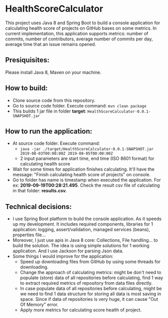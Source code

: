 # HealthScoreCalculator
This project uses Java 8 and Spring Boot to build a console application for calculating health score of projects on GitHub bases on some metrics. In current implementation, this application supports metrics: number of commits, number of contributors, average number of commits per day, average time that an issue remains opened.

## Presiquisites:
Please install Java 8, Maven on your machine.

## How to build:
* Clone source code from this repository.
* Go to source code folder. Execute command: `mvn clean package`
* This builds 1 jar file in folder **target**: `HealthScoreCalculator-0.0.1-SNAPSHOT.jar`

## How to run the application:
* At source code folder. Execute command:
    * `java -jar ./target/HealthScoreCalculator-0.0.1-SNAPSHOT.jar 2019-08-03T00:00:00Z 2019-08-05T00:00:00Z`
    * 2 input parameters are start time, end time (ISO 8601 format) for calculating health score
* Wait for some times for application finishes calculating. It'll have the message: "Finish calculating health score of projects" on console.
* Go to folder has name is timestamp when executed the application. For ex: **2019-09-19T00:28:21.495**. Check the result csv file of calculating in that folder: **results.csv**.

## Technical decisions:
* I use Spring Boot platform to build the console application. As it speeds up my development. It includes required components, libraries for 1 application: logging, assert/validation, managed services (beans), properties file...
* Moreover, I just use apis in Java 8 core: Collections, File handling... to build the solution. The idea is using simple solutions for 1 working application. And I use Jackson for parsing Json data.
* Some things I would improve for the application:
    * Speed up downloading files from GitHub by using some threads for downloading.
    * Change the approach of calculating metrics: might be don't need to populate (store) data of all repositories before calculating, find 1 way to extract required metrics of repository from data files directly.
    * In case populate data of all repositories before calculating, might be we need to find 1 data structure for storing all data is most saving in space. Since if data of repositories is very huge, it can cause "Out Of Memory" error.
    * Apply more metrics for calculating score health of project. 
